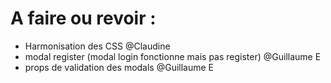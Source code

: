 # A faire ou revoir :

- Harmonisation des CSS @Claudine
- modal register (modal login fonctionne mais pas register) @Guillaume E
- props de validation des modals @Guillaume E

